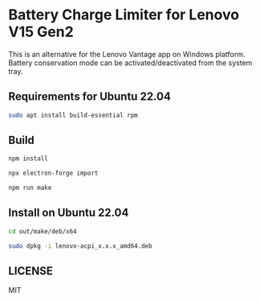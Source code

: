 # Battery Charge Limiter for Lenovo V15 Gen2
This is an alternative for the Lenovo Vantage app on Windows platform. Battery conservation mode can be activated/deactivated from the system tray.

## Requirements for Ubuntu 22.04
```bash
sudo apt install build-essential rpm
```

## Build
```bash
npm install
```
```bash
npx electron-forge import
```
```bash
npm run make
```

## Install on Ubuntu 22.04

```bash
cd out/make/deb/x64
```
```bash
sudo dpkg -i lenovo-acpi_x.x.x_amd64.deb
```

## LICENSE
MIT